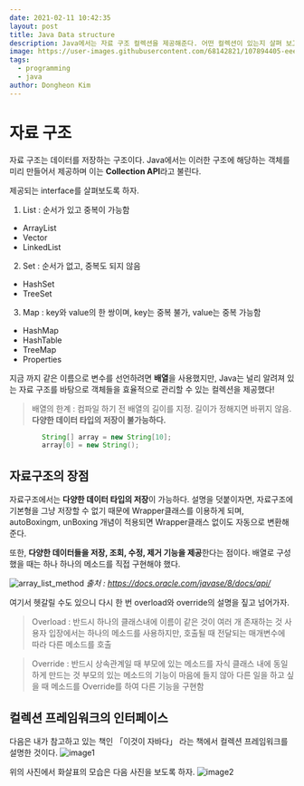 ```yaml
---
date: 2021-02-11 10:42:35
layout: post
title: Java Data structure
description: Java에서는 자료 구조 컬렉션을 제공해준다. 어떤 컬렉션이 있는지 살펴 보고, 각각의 특징을 보도록 한다.
image: https://user-images.githubusercontent.com/68142821/107894405-eee6f380-6f72-11eb-9e60-8935d929de70.png
tags:
  - programming
  - java
author: Dongheon Kim
---
```


<!--page-->
# 자료 구조

자료 구조는 데이터를 저장하는 구조이다.
Java에서는 이러한 구조에 해당하는 객체를 미리 만들어서 제공하며 이는 **Collection API**라고 불린다.

제공되는 interface를 살펴보도록 하자.
1. List :  순서가 있고 중복이 가능함
* ArrayList
* Vector
* LinkedList
2. Set : 순서가 없고, 중복도 되지 않음
* HashSet
* TreeSet
3. Map : key와 value의 한 쌍이며, key는 중복 불가, value는 중복 가능함
* HashMap
* HashTable
* TreeMap
* Properties

지금 까지 같은 이름으로 변수를 선언하려면 **배열**을 사용했지만, Java는 널리 알려져 있는 자료 구조를 바탕으로 객체들을 효율적으로 관리할 수 있는 컬렉션을 제공했다!

> 배열의 한계 : 
컴파일 하기 전 배열의 길이를 지정.
길이가 정해지면 바뀌지 않음.
**다양한 데이터 타입의 저장이 불가능하다.**

```java
		String[] array = new String[10];
		array[0] = new String();
``` 

## 자료구조의 장점
자료구조에서는 **다양한 데이터 타입의 저장**이 가능하다. 설명을 덧붙이자면,
자료구조에 기본형을 그냥 저장할 수 없기 때문에 Wrapper클래스를 이용하게 되며,
autoBoxingm, unBoxing 개념이 적용되면 Wrapper클래스 없이도 자동으로 변환해준다.

또한, **다양한 데이터들을 저장, 조회, 수정, 제거 기능을 제공**한다는 점이다.
배열로 구성했을 때는 하나 하나의 메소드를 직접 구현해야 했다.

![array_list_method](https://user-images.githubusercontent.com/68142821/107457428-6395e880-6b95-11eb-9a79-b86d400db6e1.png)
*출처 : https://docs.oracle.com/javase/8/docs/api/*

여기서 헷갈릴 수도 있으니 다시 한 번 overload와 override의 설명을 짚고 넘어가자.
>Overload : 
반드시 하나의 클래스내에 이름이 같은 것이 여러 개 존재하는 것
사용자 입장에서는 하나의 메소드를 사용하지만,
호출될 때 전달되는 매개변수에 따라 다른 메소드를 호출

>Override : 
반드시 상속관계일 때 부모에 있는 메소드를 자식 클래스 내에 동일하게 만드는 것
부모의 있는 메소드의 기능이 마음에 들지 않아 다른 일을 하고 싶을 때
메소드를 Override를 하여 다른 기능을 구현함

## 컬렉션 프레임워크의 인터페이스

다음은 내가 참고하고 있는 책인 「이것이 자바다」 라는 책에서 컬렉션 프레임워크를
설명한 것이다.
![image1](https://user-images.githubusercontent.com/68142821/107894814-49348400-6f74-11eb-8582-f1afbe062d1b.jpg)

위의 사진에서 화살표의 모습은 다음 사진을 보도록 하자.
![image2](https://user-images.githubusercontent.com/68142821/107894842-65d0bc00-6f74-11eb-80c5-bbe12374c7b6.jpg)